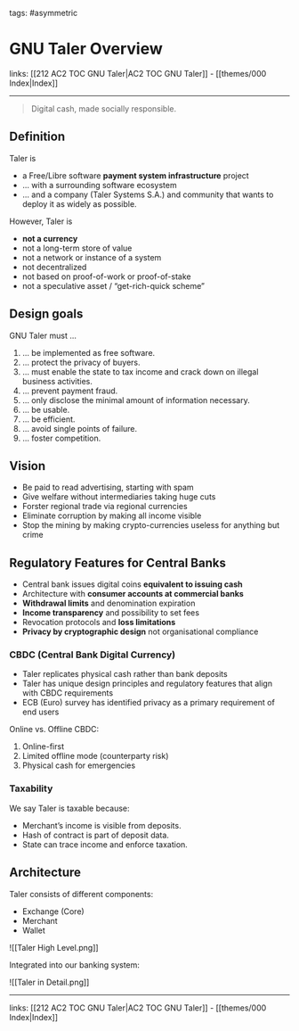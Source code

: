 tags: #asymmetric 

# GNU Taler Overview

links: [[212 AC2 TOC GNU Taler|AC2 TOC GNU Taler]] - [[themes/000 Index|Index]]

---

> Digital cash, made socially responsible.

## Definition

Taler is

- a Free/Libre software **payment system infrastructure** project
- ... with a surrounding software ecosystem
- ... and a company (Taler Systems S.A.) and community that wants to deploy it as widely as possible.
    
However, Taler is 

- **not a currency**  
- not a long-term store of value  
- not a network or instance of a system  
- not decentralized  
- not based on proof-of-work or proof-of-stake  
- not a speculative asset / “get-rich-quick scheme”

## Design goals

GNU Taler must ...

1. ... be implemented as free software.
2. ... protect the privacy of buyers.
3. ... must enable the state to tax income and crack down on illegal business activities.
4. ... prevent payment fraud.
5. ... only disclose the minimal amount of information necessary.
6. ... be usable.
7. ... be efficient.
8. ... avoid single points of failure.
9. ... foster competition.

## Vision

- Be paid to read advertising, starting with spam 
- Give welfare without intermediaries taking huge cuts 
- Forster regional trade via regional currencies  
- Eliminate corruption by making all income visible  
- Stop the mining by making crypto-currencies useless for anything but crime

## Regulatory Features for Central Banks

- Central bank issues digital coins **equivalent to issuing cash**
- Architecture with **consumer accounts at commercial banks**
- **Withdrawal limits** and denomination expiration
- **Income transparency** and possibility to set fees
- Revocation protocols and **loss limitations**
- **Privacy by cryptographic design** not organisational compliance

### CBDC (Central Bank Digital Currency)

- Taler replicates physical cash rather than bank deposits
- Taler has unique design principles and regulatory features that align with CBDC requirements
- ECB (Euro) survey has identified privacy as a primary requirement of end users

Online vs. Offline CBDC:

1. Online-first
2. Limited offline mode (counterparty risk)
3. Physical cash for emergencies

### Taxability

We say Taler is taxable because:  

- Merchant’s income is visible from deposits. 
- Hash of contract is part of deposit data.  
- State can trace income and enforce taxation.

## Architecture

Taler consists of different components:

- Exchange (Core)
- Merchant
- Wallet

![[Taler High Level.png]]

Integrated into our banking system:

![[Taler in Detail.png]]

---
links: [[212 AC2 TOC GNU Taler|AC2 TOC GNU Taler]] - [[themes/000 Index|Index]]